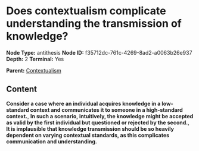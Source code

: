 # Does contextualism complicate understanding the transmission of knowledge?

**Node Type:** antithesis
**Node ID:** f35712dc-761c-4269-8ad2-a0063b26e937
**Depth:** 2
**Terminal:** Yes

**Parent:** [Contextualism](contextualism.md)

## Content

**Consider a case where an individual acquires knowledge in a low-standard context and communicates it to someone in a high-standard context.**, **In such a scenario, intuitively, the knowledge might be accepted as valid by the first individual but questioned or rejected by the second.**, **It is implausible that knowledge transmission should be so heavily dependent on varying contextual standards, as this complicates communication and understanding.**

